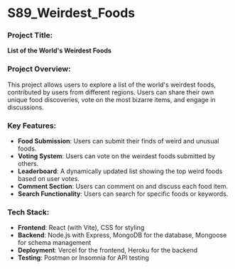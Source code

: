 # S89_Weirdest_Foods

### Project Title:
**List of the World's Weirdest Foods**

### Project Overview:
This project allows users to explore a list of the world's weirdest foods, contributed by users from different regions. Users can share their own unique food discoveries, vote on the most bizarre items, and engage in discussions.

### Key Features:
- **Food Submission**: Users can submit their finds of weird and unusual foods.
- **Voting System**: Users can vote on the weirdest foods submitted by others.
- **Leaderboard**: A dynamically updated list showing the top weird foods based on user votes.
- **Comment Section**: Users can comment on and discuss each food item.
- **Search Functionality**: Users can search for specific foods or keywords.

### Tech Stack:
- **Frontend**: React (with Vite), CSS for styling
- **Backend**: Node.js with Express, MongoDB for the database, Mongoose for schema management
- **Deployment**: Vercel for the frontend, Heroku for the backend
- **Testing**: Postman or Insomnia for API testing
